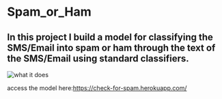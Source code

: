 # Spam_or_Ham
## In this project I build a model for classifying the SMS/Email into spam or ham through the text of the SMS/Email using standard classifiers.

 ![what it does](https://miro.medium.com/max/324/1*9vX9GriIxB3yRXYtoEiy8w.jpeg)


access the model here:https://check-for-spam.herokuapp.com/
